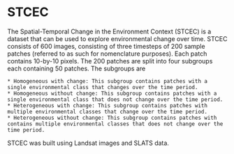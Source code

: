 # STCEC

The Spatial-Temporal Change in the Environment Context (STCEC) is a dataset that can be used to explore environmental change over time. STCEC consists of 600 images, consisting of three timesteps of 200 sample patches (referred to as such for nomenclature purposes). Each patch contains 10-by-10 pixels. The 200 patches are split into four subgroups each containing 50 patches. The subgroups are

    * Homogeneous with change: This subgroup contains patches with a single environmental class that changes over the time period.
    * Homogeneous without change: This subgroup contains patches with a single environmental class that does not change over the time period.
    * Heterogeneous with change: This subgroup contains patches with multiple environmental classes that change over the time period.
    * Heterogeneous without change: This subgroup contains patches with contains multiple environmental classes that does not change over the time period.

STCEC was built using Landsat images and SLATS data.
